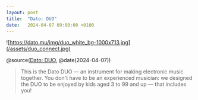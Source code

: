 ```yaml
---
layout: post
title:  "Dato: DUO"
date:   2024-04-07 09:00:00 +0100
---
```


![https://dato.mu/img/duo_white_bg-1000x713.jpg](/assets/duo_connect.jpg)

@source([Dato: DUO](https://dato.mu), @date(2024-04-07))

> This is the Dato DUO — an instrument for making electronic music together. You don't have to be an experienced musician: we designed the DUO to be enjoyed by kids aged 3 to 99 and up — that includes you!
